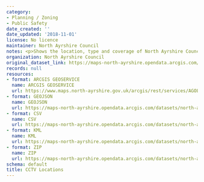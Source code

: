 ```yaml
---
category:
- Planning / Zoning
- Public Safety
date_created: ''
date_updated: '2018-11-01'
license: No licence
maintainer: North Ayrshire Council
notes: <p>Shows the location, type and coverage of North Ayrshire Council CCTV cameras.</p>
organization: North Ayrshire Council
original_dataset_link: https://maps-north-ayrshire.opendata.arcgis.com/maps/north-ayrshire::cctv-locations
records: null
resources:
- format: ARCGIS GEOSERVICE
  name: ARCGIS GEOSERVICE
  url: https://www.maps.north-ayrshire.gov.uk/arcgis/rest/services/AGOL/Open_Data_Portal4/MapServer/12
- format: GEOJSON
  name: GEOJSON
  url: https://maps-north-ayrshire.opendata.arcgis.com/datasets/north-ayrshire::cctv-locations.geojson?outSR=%7B%22latestWkid%22%3A27700%2C%22wkid%22%3A27700%7D
- format: CSV
  name: CSV
  url: https://maps-north-ayrshire.opendata.arcgis.com/datasets/north-ayrshire::cctv-locations.csv?outSR=%7B%22latestWkid%22%3A27700%2C%22wkid%22%3A27700%7D
- format: KML
  name: KML
  url: https://maps-north-ayrshire.opendata.arcgis.com/datasets/north-ayrshire::cctv-locations.kml?outSR=%7B%22latestWkid%22%3A27700%2C%22wkid%22%3A27700%7D
- format: ZIP
  name: ZIP
  url: https://maps-north-ayrshire.opendata.arcgis.com/datasets/north-ayrshire::cctv-locations.zip?outSR=%7B%22latestWkid%22%3A27700%2C%22wkid%22%3A27700%7D
schema: default
title: CCTV Locations
---
```

